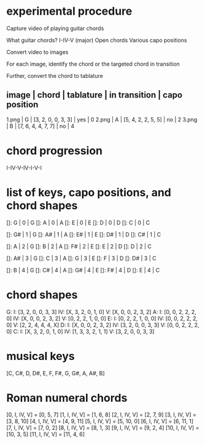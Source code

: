 # experimental procedure

Capture video of playing guitar chords

What guitar chords?
I-IV-V (major)
Open chords
Various capo positions

Convert video to images

For each image, identify the chord or the targeted chord in transition

Further, convert the chord to tablature

## image | chord | tablature | in transition | capo position

1.png | G | [3, 2, 0, 0, 3, 3] | yes | 0
2.png | A | [5, 4, 2, 2, 5, 5] | no | 2
3.png | B | [7, 6, 4, 4, 7, 7] | no | 4

# chord progression

I-IV-V-IV-I-V-I

# list of keys, capo positions, and chord shapes

[]: G | 0 | G
[]: A | 0 | A
[]: E | 0 | E
[]: D | 0 | D
[]: C | 0 | C

[]: G# | 1 | G
[]: A# | 1 | A
[]: E# | 1 | E
[]: D# | 1 | D
[]: C# | 1 | C

[]: A | 2 | G
[]: B | 2 | A
[]: F# | 2 | E
[]: E | 2 | D
[]: D | 2 | C

[]: A# | 3 | G
[]: C | 3 | A
[]: G | 3 | E
[]: F | 3 | D
[]: D# | 3 | C

[]: B | 4 | G
[]: C# | 4 | A
[]: G# | 4 | E
[]: F# | 4 | D
[]: E | 4 | C

# chord shapes

G:
I: [3, 2, 0, 0, 3, 3]
IV: [X, 3, 2, 0, 1, 0]
V: [X, 0, 0, 2, 3, 2]
A:
I: [0, 0, 2, 2, 2, 0]
IV: [X, 0, 0, 2, 3, 2]
V: [0, 2, 2, 1, 0, 0]
E:
I: [0, 2, 2, 1, 0, 0]
IV: [0, 0, 2, 2, 2, 0]
V: [2, 2, 4, 4, 4, X]
D:
I: [X, 0, 0, 2, 3, 2]
IV: [3, 2, 0, 0, 3, 3]
V: [0, 0, 2, 2, 2, 0]
C:
I: [X, 3, 2, 0, 1, 0]
IV: [1, 3, 3, 2, 1, 1]
V: [3, 2, 0, 0, 3, 3]

# musical keys

[C, C#, D, D#, E, F, F#, G, G#, A, A#, B]

# Roman numeral chords

[0, I, IV, V] = [0, 5, 7]
[1, I, IV, V] = [1, 6, 8]
[2, I, IV, V] = [2, 7, 9]
[3, I, IV, V] = [3, 8, 10]
[4, I, IV, V] = [4, 9, 11]
[5, I, IV, V] = [5, 10, 0]
[6, I, IV, V] = [6, 11, 1]
[7, I, IV, V] = [7, 0, 2]
[8, I, IV, V] = [8, 1, 3]
[9, I, IV, V] = [9, 2, 4]
[10, I, IV, V] = [10, 3, 5]
[11, I, IV, V] = [11, 4, 6]
